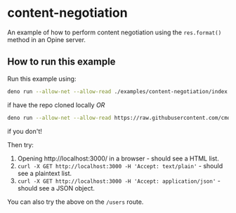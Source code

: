# content-negotiation

An example of how to perform content negotiation using the `res.format()` method
in an Opine server.

## How to run this example

Run this example using:

```bash
deno run --allow-net --allow-read ./examples/content-negotiation/index.ts
```

if have the repo cloned locally _OR_

```bash
deno run --allow-net --allow-read https://raw.githubusercontent.com/cmorten/opine/main/examples/content-negotiation/index.ts
```

if you don't!

Then try:

1. Opening http://localhost:3000/ in a browser - should see a HTML list.
2. `curl -X GET http://localhost:3000 -H 'Accept: text/plain'` - should see a
   plaintext list.
3. `curl -X GET http://localhost:3000 -H 'Accept: application/json'` - should
   see a JSON object.

You can also try the above on the `/users` route.
